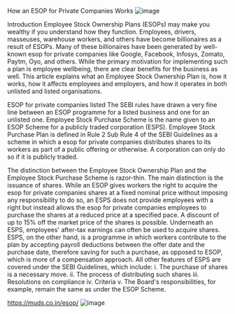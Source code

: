 How an ESOP for Private Companies Works
![image](https://user-images.githubusercontent.com/102798589/164618008-64c6a39b-2fa6-4b3c-8b16-007ad411ea6c.png)

Introduction 
Employee Stock Ownership Plans (ESOPs) may make you wealthy if you understand how they function. Employees, drivers, masseuses, warehouse workers, and others have become billionaires as a result of ESOPs. Many of these billionaires have been generated by well-known esop for private companies like Google, Facebook, Infosys, Zomato, Paytm, Oyo, and others.
While the primary motivation for implementing such a plan is employee wellbeing, there are clear benefits for the business as well. This article explains what an Employee Stock Ownership Plan is, how it works, how it affects employees and employers, and how it operates in both unlisted and listed organisations.

ESOP for private companies listed 
The SEBI rules have drawn a very fine line between an ESOP programme for a listed business and one for an unlisted one. Employee Stock Purchase Scheme is the name given to an ESOP Scheme for a publicly traded corporation (ESPS).
Employee Stock Purchase Plan is defined in Rule 2 Sub Rule 4 of the SEBI Guidelines as a scheme in which a esop for private companies distributes shares to its workers as part of a public offering or otherwise. A corporation can only do so if it is publicly traded.
 
The distinction between the Employee Stock Ownership Plan and the Employee Stock Purchase Scheme is razor-thin. The main distinction is the issuance of shares. While an ESOP gives workers the right to acquire the esop for private companies shares at a fixed nominal price without imposing any responsibility to do so, an ESPS does not provide employees with a right but instead allows the esop for private companies employees to purchase the shares at a reduced price at a specified pace. A discount of up to 15% off the market price of the shares is possible. Underneath an ESPS, employees' after-tax earnings can often be used to acquire shares. ESPS, on the other hand, is a programme in which workers contribute to the plan by accepting payroll deductions between the offer date and the purchase date, therefore saving for such a purchase, as opposed to ESOP, which is more of a compensation approach.
All other features of ESPS are covered under the SEBI Guidelines, which include:
i.	The purchase of shares is a necessary move.
ii.	The process of distributing such shares
iii.	Resolutions on compliance
iv.	Criteria
v.	The Board's responsibilities, for example, remain the same as under the ESOP Scheme.


https://muds.co.in/esop/
![image](https://user-images.githubusercontent.com/102798589/164618035-892a3596-714c-45a3-a279-3c6715a75768.png)
